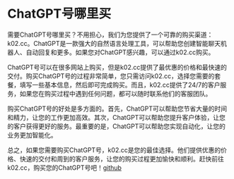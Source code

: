 # ChatGPT号哪里买

需要ChatGPT号哪里买？不用担心，我们为您提供了一个可靠的购买渠道：k02.cc。ChatGPT是一款强大的自然语言处理工具，可以帮助您创建智能聊天机器人、自动回复和更多。如果您对ChatGPT感兴趣，可以通过k02.cc购买。

ChatGPT号可以在很多网站上购买，但是k02.cc提供了最优惠的价格和最快速的交付。购买ChatGPT号的过程非常简单，您只需访问k02.cc，选择您需要的套餐，填写一些基本信息，然后即可完成购买。而且，k02.cc提供了24/7的客户服务，如果您在购买过程中遇到任何问题，都可以随时联系他们的客服团队。

购买ChatGPT号的好处是多方面的。首先，ChatGPT可以帮助您节省大量的时间和精力，让您的工作更加高效。其次，ChatGPT可以帮助您提升客户体验，让您的客户获得更好的服务。最重要的是，ChatGPT可以帮助您实现自动化，让您的业务更加智能化。

总之，如果您需要购买ChatGPT号，k02.cc是您的最佳选择。他们提供优惠的价格、快速的交付和周到的客户服务，让您的购买过程更加愉快和顺利。赶快前往k02.cc，购买您的ChatGPT号吧！[github](https://github.com)